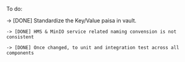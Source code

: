 To do:

-> [DONE] Standardize the Key/Value paisa in vault.

    -> [DONE] HMS & MinIO service related naming convension is not consistent

    -> [DONE] Once changed, to unit and integration test across all components